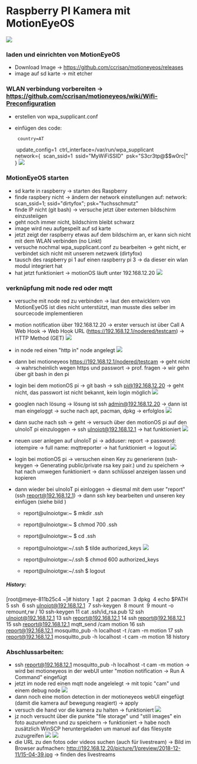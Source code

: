 # Raspberry PI Kamera mit MotionEyeOS

![](./img/raspberry_cam.jpg)

### laden und einrichten von MotionEyeOS
 * Download Image -> https://github.com/ccrisan/motioneyeos/releases
 * image auf sd karte -> mit etcher
### WLAN verbindung vorbereiten -> https://github.com/ccrisan/motioneyeos/wiki/Wifi-Preconfiguration
 * erstellen von wpa_supplicant.conf
 * einfügen des code:
   
		country=AT
    ​    update_config=1
    ​    ctrl_interface=/var/run/wpa_supplicant    
    ​    network={
    ​        scan_ssid=1
    ​        ssid="MyWiFiSSID"
    ​        psk="S3cr3tp@$$w0rc|"
    ​    }
![](./img/bildschirm.jpg)
	
### MotionEyeOS starten
 * sd karte in raspberry -> starten des Raspberry
 * finde raspbery nicht -> ändern der network einstellungen auf: network: scan_ssid=1; ssid="dirtyfox"; psk="fuchsschmutz"
 * finde IP nicht (git bash) -> versuche jetzt über externen bildschirm einzusteiigen
 * geht noch immer nicht, bildschirm bleibt schwarz
 * image wird neu aufgespeilt auf sd karte
 * jetzt zeigt der raspberry etwas auf dem bildschirm an, er kann sich nicht mit dem WLAN verbinden (no Linkt)
 * versuche nochmal wpa_supplicant.conf zu bearbeiten -> geht nicht, er verbindet sich nicht mit unserem netzwerk (dirtyfox)
 * tausch des raspberry pi 1 auf einen raspberry pi 3 -> da dieser ein wlan modul integriert hat
 * hat jetzt funktioniert -> motionOS läuft unter 192.168.12.20
![](./img/motioneyeos.PNG)

### verknüpfung mit node red oder mqtt
* versuche mit node red zu verbinden -> laut den entwicklern von MotionEyeOS ist dies nicht unterstützt, man musste dies selber im sourcecode implementieren

* motion notification über 192.168.12.20 -> erster versuch ist über Call A Web Hook -> Web Hook URL (https://192.168.12.1/nodered/testcam) -> HTTP Method (GET)
![](./img/motionnotification.PNG)

* in node red einen "http in" node angelegt
![](./img/nodeRedHTTPnode.PNG)

* dann bei motioneyeos https://192.168.12.1/nodered/testcam -> geht nicht -> wahrscheinlich wegen https und passwort -> prof. fragen -> wir gehn über git bash in den pi
* login bei dem motionOS pi -> git bash ->  ssh pi@192.168.12.20 -> geht nicht, das passwort ist nicht bekannt, kein login möglich
![](./img/GITbash01.PNG)

* googlen nach lösung -> lösung ist ssh admin@192.168.12.20 -> dann ist man eingeloggt -> suche nach apt, pacman, dpkg -> erfolglos
![](./img/GITbash02.PNG)

* dann suche nach ssh -> geht -> versuch über den motionOS pi auf den ulnoIoT pi einzuloggen -> ssh ulnoiot@192.168.12.1 -> hat funktioniert
![](./img/GITbash03.PNG)

* neuen user anlegen auf ulnoIoT pi -> adduser: report -> password: iotempire -> full name: mqttreporter -> hat funktioniert -> logout
![](./img/GITbash04.PNG)

* login bei motionOS pi -> versuchen einen Key zu generierenn (ssh-keygen -> Generating public/private rsa key pair.) und zu speichern -> hat nach umwegen funktioniert -> dann schlüssel anzeigen lassen und kopieren
* dann wieder bei ulnoIoT pi einloggen -> diesmal mit dem user "report" (ssh report@192.168.12.1) ->  dann ssh key bearbeiten und unseren key einfügen (siehe bild )
  * report@ulnoiotgw:~ $ mkdir .ssh
  * report@ulnoiotgw:~ $ chmod 700 .ssh
  * report@ulnoiotgw:~ $ cd .ssh
  * report@ulnoiotgw:~/.ssh $ tilde authorized_keys
![](./img/GITbash05.PNG)

  * report@ulnoiotgw:~/.ssh $ chmod 600 authorized_keys
  * report@ulnoiotgw:~/.ssh $ logout

##### History:

[root@meye-811b25c4 ~]# history
​    1  apt
​    2  pacman
​    3  dpkg
​    4  echo $PATH
​    5  ssh
​    6  ssh ulnoiot@192.168.12.1
​    7  ssh-keygen
​    8  mount
​    9  mount -o remount,rw /
   10  ssh-keygen
   11  cat .ssh/id_rsa.pub
   12  ssh ulnoiot@192.168.12.1
   13  ssh report@192.168.12.1
   14  ssh report@192.168.12.1
   15  ssh report@192.168.12.1 mqtt_send /cam motion
   16  ssh report@192.168.12.1 mosquitto_pub -h localhost -t /cam -m motion
   17  ssh report@192.168.12.1 mosquitto_pub -h localhost -t cam -m motion
   18  history

### Abschlussarbeiten:
  * ssh report@192.168.12.1 mosquitto_pub -h localhost -t cam -m motion  -> wird bei motioneyeos in der webUI unter "motion notification -> Run A Command" eingefügt 
  * jetzt im node red einen mqtt node angelelegt -> mit topic "cam" und einem debug node 
  ![](./img/nodeRedMQTTnode.PNG)
  * dann noch eine motion detection in der motioneyeos webUI eingefügt (damit die kamera auf bewegung reagiert) -> apply
  * versuch die hand vor die kamera zu halten -> funktioniert
  ![](./img/motionDetection.PNG) 
  * jz noch versucht über die punkte "file storage" und "still images" ein foto auzunehmen und zu speichern -> funktioniert -> habe noch zusätzlich WinSCP heruntergeladen um manuel auf das filesyste zuzugreifen
  ![](./img/motionCapture01.jpg) 
  ![](./img/motionCapture02.jpg) 
  * die URL zu den fotos oder videos suchen (auch für livestream) -> Bild im Browser aufmachen: http://192.168.12.20/picture/1/preview/2018-12-11/15-04-39.jpg -> finden des livestreams

  

 